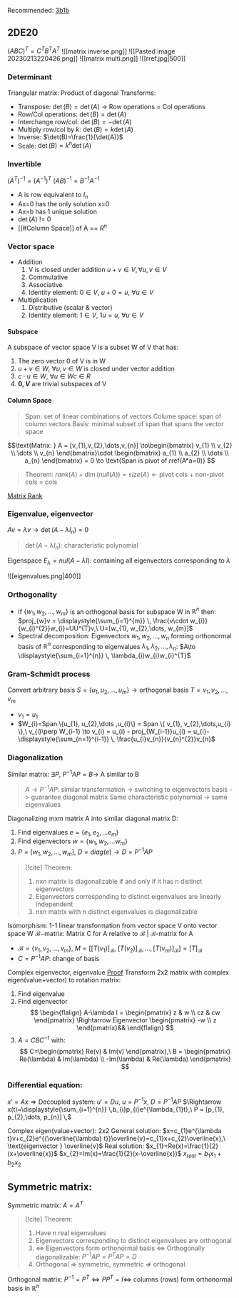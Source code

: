 Recommended: [3b1b](https://www.3blue1brown.com/topics/linear-algebra)

## 2DE20
$(ABC)^T = C^T B^T A^T$
![[matrix inverse.png]]
![[Pasted image 20230213220426.png]]
![[matrix multi.png]]
![[rref.jpg|500]]

### Determinant

Triangular matrix: Product of diagonal
Transforms:
- Transpose: $\det(B)=\det(A)$ -> Row operations = Col operations
- Row/Col operations: $\det(B)=\det(A)$
- Interchange row/col: $\det(B)=-\det(A)$
- Multiply row/col by k: $\det(B)=k\det(A)$ 
- Inverse: $\det(B)=\frac{1}{\det(A)}$
- Scale: $\det(B)=k^n\det(A)$

### Invertible
$(A^T)^{-1} = (A^{-1})^T$
$(AB)^{-1}=B^{-1}A^{-1}$
- A is row equivalent to $I_{n}$
- Ax=0 has the only solution x=0
- Ax=b has 1 unique solution
- $\det(A)$ != 0
- [[#Column Space]] of A == $R^{n}$

### Vector space 
- Addition 
	1. V is closed under addition $u + v \in V, \forall u,v \in V$
	2. Commutative
	3. Associative
	4. Identity element: $0 \in V,\ u + 0 = u,\ \forall u \in V$
- Multiplication 
	1. Distributive (scalar & vector)
	2. Identity element: $1 \in V,\ 1u = u,\ \forall u \in V$
#### Subspace
A subspace of vector space V is a subset W of V that has:
1. The zero vector 0 of V is in W
2. $u + v \in W,\ \forall u,v \in W$ is closed under vector addition
3. $c \cdot u \in W,\ \forall u \in W c \in R$
4.  **$0, V$** are trivial subspaces of V
#### Column Space 
>Span: set of linear combinations of vectors
>Colume space: span of column vectors
>Basis: minimal subset of span that spans the vector space

$$\text{Matrix: } A = [v_{1},v_{2},\dots,v_{n}]
\to\begin{bmatrix}
v_{1} \\
v_{2} \\
\dots \\
v_{n}
\end{bmatrix}\cdot 
\begin{bmatrix}
a_{1} \\
a_{2} \\
\dots \\
a_{n}
\end{bmatrix}
= 0
\to \text{Span is pivot of rref(A*a=0)}
$$
>Theorem:
> $rank(A) + \dim(null(A)) = size(A) \leftarrow \text{pivot cols + non-pivot cols = cols}$

[Matrix Rank](https://stattrek.com/matrix-algebra/matrix-rank#:~:text=The%20maximum%20number%20of%20linearly%20independent%20vectors%20in%20a%20matrix,number%20of%20non%2Dzero%20rows.)
### Eigenvalue, eigenvector
$Av=\lambda v \to \det(A-\lambda I_{n}) = 0$
> $\det(A-\lambda I_{n})$: characteristic polynomial

Eigenspace $E_{\lambda} = nul(A-\lambda I)$: containing all eigenvectors corresponding to $\lambda$

![[eigenvalues.png|400]]
### Orthogonality
- If $\{w_{1}, w_{2},\dots, w_{m}\}$ is an orthogonal basis for subspace W in $\mathbb{R}^{n}$ then: $proj_{w}v = \displaystyle{\sum_{i=1}^{m}} \, \frac{v\cdot w_{i}}{w_{i}^{2}}w_{i}=UU^{T}v,\ U=[w_{1}, w_{2},\dots, w_{m}]$
- Spectral decomposition: Eigenvectors ${w_{1},w_{2},\dots,w_{n}}$ forming orthonormal basis of $\mathbb{R}^{n}$ corresponding to eigenvalues $\lambda_{1}, \lambda_{2},\dots, \lambda_{n}$: $A\to \displaystyle{\sum_{i=1}^{n}} \, \lambda_{i}w_{i}w_{i}^{T}$
### Gram-Schmidt process
Convert arbitrary basis $S=\{u_{1}, u_{2},\dots ,u_{m}\} \to \text{orthogonal basis } T=v_{1}, v_{2},\dots ,v_{m}$
- $v_{1} = u_{1}$
- $W_{i}=Span \{u_{1}, u_{2},\dots ,u_{i}\} = Span \{ v_{1}, v_{2},\dots,u_{i} \},\ v_{i}\perp W_{i-1} \to v_{i} = u_{i} - proj_{W_{i-1}}u_{i} = u_{i}-\displaystyle{\sum_{n=1}^{i-1}} \, \frac{u_{i}v_{n}}{v_{n}^{2}}v_{n}$

### Diagonalization
Similar matrix: $\exists P,\ P^{-1}AP=B\to$ A similar to B 
> $A\to P^{-1}AP$: similar transformation -> switching to eigenvectors basis -> guarantee diagonal matrix
> Same characteristic polynomial -> same eigenvalues

Diagonalizing mxm matrix A into similar diagonal matrix D:
1. Find eigenvalues $e = \{ e_{1}, e_{2},\dots e_{m} \}$
2. Find eigenvectors $w=\{ w_{1}, w_{2},\dots w_{m} \}$
3. $P = [w_{1}, w_{2},\dots ,w_{m}],\ D = diag(e) \to D=P^{-1}AP$

> [!cite] Theorem: 
> 1. nxn matrix is diagonalizable if and only if it has n distinct eigenvectors
> 2. Eigenvectors corresponding to distinct eigenvalues are linearly independent
> 3. nxn matrix with n distinct eigenvalues is diagonalizable

Isomorphism: 1-1 linear transformation from vector space V onto vector space W
$\mathcal{B}-$matrix: Matrix C for A relative to $\mathcal{B}$ | $\mathcal{B}$-matrix for A
- $\mathcal{B} = \{ v_{1}, v_{2},\dots, v_{m} \},\ M=[[T(v_{1})]_{\mathcal{B}},\ [T(v_{2})]_{\mathcal{B}},\dots,[T(v_{m})]_{\mathcal{B}}]=[T]_{\mathcal{B}}$
- $C=P^{-1}AP$: change of basis

Complex eigenvector, eigenvalue
[Proof](https://textbooks.math.gatech.edu/ila/complex-eigenvalues.html)
Transform 2x2 matrix with complex eigen(value+vector) to rotation matrix:
1. Find eigenvalue
2. Find eigenvector
$$
\begin{flalign}
A-\lambda I = \begin{pmatrix}
z & w \\
cz & cw
\end{pmatrix} \Rightarrow Eigenvector \begin{pmatrix}
-w \\
z
\end{pmatrix}&&
\end{flalign}
$$
3. $A=CBC^{-1}$ with:
$$
C=\begin{pmatrix}
Re(v) & Im(v)
\end{pmatrix},\ B = \begin{pmatrix}
Re(\lambda) & Im(\lambda) \\
-Im(\lambda) & Re(\lambda)
\end{pmatrix}
$$

### Differential equation:
$x'=Ax \Rightarrow \text{Decoupled system: }u'=Du,\ u=P^{-1}x,\ D=P^{-1}AP$
$\Rightarrow x(t)=\displaystyle{\sum_{i=1}^{n}} \,b_{i}p_{i}e^{\lambda_{1}t},\ P = [p_{1}, p_{2},\dots, p_{n}] \,$

Complex eigen(value+vector):
2x2
General solution: $x=c_{1}e^{\lambda t}v+c_{2}e^{{\overline{\lambda} t}}\overline{v}=c_{1}x+c_{2}\overline{x},\ \text{eigenvector } \overline{v}$
Real solution:  $x_{1}=Re(x)=\frac{1}{2}(x+\overline{x})$
$x_{2}=Im(x)=\frac{1}{2}(x-\overline{x})$
$x_{real}=b_{1}x_{1}+b_{2}x_{2}$

## Symmetric matrix:
Symmetric matrix: $A=A^{T}$
> [!cite] Theorem:
> 1. Have n real eigenvalues
> 2. Eigenvectors corresponding to distinct eigenvalues are orthogonal
> 3. $\iff$ Eigenvectors form orthonormal basis $\iff$ Orthogonally diagonalizable: $P^{-1}AP=P^{T}AP=D$
> 4. Orthogonal $\Rightarrow$ symmetric, symmetric $\not \Rightarrow$ orthogonal

Orthogonal matrix: $P^{-1}=P^{T} \iff PP^{T}=I \iff$ columns (rows) form orthonormal basis in $\mathbb{R}^{n}$ 
